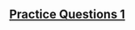 ## [Practice Questions 1](https://dart-tutorial.com/introduction-and-basics/questions-for-practice-1/)
